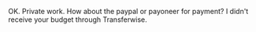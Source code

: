 
OK. Private work.
How about the paypal or payoneer for payment?
I didn't receive your budget through Transferwise.
